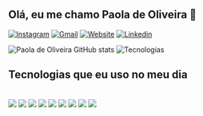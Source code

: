 ## Olá, eu me chamo Paola de Oliveira 👋


[![Instagram](https://img.shields.io/badge/Instagram-E4405F?style=for-the-badge&logo=instagram&logoColor=white)](https://www.instagram.com/paolazchs/)
[![Gmail](https://img.shields.io/badge/Gmail-D14836?style=for-the-badge&logo=gmail&logoColor=white)]()
[![Website](https://img.shields.io/badge/website-000000?style=for-the-badge&logo=About.me&logoColor=white)](https://paolazchs.github.io/paolazchs/)
[![Linkedin](https://img.shields.io/badge/LinkedIn-0077B5?style=for-the-badge&logo=linkedin&logoColor=white)](https://www.linkedin.com/in/paola-de-oliveira-112b522a7/)

![Paola de Oliveira GitHub stats](https://github-readme-stats.vercel.app/api?username=paolazchs&show_icons=true&theme=dracula)
![Tecnologias]( https://github-readme-stats.vercel.app/api/top-langs/?username=paolazchs&theme=tokyonight&layout=compact&custom_title=Tecnologias&langs_count=9)

## Tecnologias que eu uso no meu dia

<div style="display: inline_block"><br/>
    <img align="center" src="https://img.shields.io/badge/Angular-DD0031?style=for-the-badge&logo=angular&logoColor=white" />
     <img align="center" src="https://img.shields.io/badge/MySQL-00000F?style=for-the-badge&logo=mysql&logoColor=whit" />
     <img align="center" src="https://img.shields.io/badge/Spring-6DB33F?style=for-the-badge&logo=spring&logoColor=white" />
     <img align="center" src="https://img.shields.io/badge/Java-ED8B00?style=for-the-badge&logo=openjdk&logoColor=white" />
     <img align="center" src="https://img.shields.io/badge/HTML5-E34F26?style=for-the-badge&logo=html5&logoColor=white" />
    <img align="center" src="https://img.shields.io/badge/CSS3-1572B6?style=for-the-badge&logo=css3&logoColor=white" />
    <img align="center" src="https://img.shields.io/badge/JavaScript-F7DF1E?style=for-the-badge&logo=javascript&logoColor=black" />
    <img align="center" src="https://img.shields.io/badge/Figma-F24E1E?style=for-the-badge&logo=figma&logoColor=white" />
    <img align="center" src="https://shields.io/badge/TypeScript-3178C6?logo=TypeScript&logoColor=FFF&style=flat-square" />
</div>
